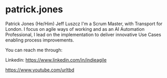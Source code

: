 # patrick.jones
Patrick Jones (He/Him)
Jeff Luszcz 
I'm a Scrum Master, with Transport for London. I focus on agile ways of working and as an AI Automation Professional, I lead on the implementation to deliver innovative Use Cases enabling process improvements.

You can reach me through:

Linkedin: https://www.linkedin.com/in/indieagile


https://www.youtube.com/urltbd
